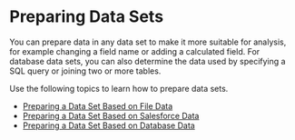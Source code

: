 # Preparing Data Sets<a name="preparing-data-sets"></a>

You can prepare data in any data set to make it more suitable for analysis, for example changing a field name or adding a calculated field\. For database data sets, you can also determine the data used by specifying a SQL query or joining two or more tables\. 

Use the following topics to learn how to prepare data sets\.


+ [Preparing a Data Set Based on File Data](prepare-file-data.md)
+ [Preparing a Data Set Based on Salesforce Data](prepare-salesforce-data.md)
+ [Preparing a Data Set Based on Database Data](prepare-database-data.md)